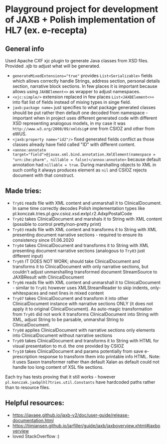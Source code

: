 # Playground project for development of JAXB + Polish implementation of HL7 (ex. e-recepta)

## General info
Used Apache CXF xjc plugin to generate Java classes from XSD files.
Provided .xjb to adjust what will be generated.

- `generateMixedExtensions="true"` provides `List<Serializable>` fields which allows correctly handle Strings, address section, personal details section, narrative block sections. In few places it is important because allows using `JAXBElement<>` as wrapper to adjust namespaces.
-  `<xjc:simple/>` extension replaced in few places `List<JAXBElement<>>` into flat list of fields instead of mixing types in singe field.
- `jaxb:package name=` just specifies to what package generated classes should be put rather then default one decoded from namespace - important when in project uses different generated code with different XSD representing analogous models, in my case it was `http://www.w3.org/2000/09/xmldsig#` one from CSIOZ and other from eWUŚ.
-  `<jaxb:property name="id2"/>` fixed generated fields conflict as those classes already have field called "ID" with different content.
- `<annox:annotate target="field">@javax.xml.bind.annotation.XmlElement(namespace = "urn:ihe:pharm", nillable = false)</annox:annotate>` because default annotation had `nillable = true`. During marshalling objects to XML in such config it always produces element as `nil` and CSIOZ rejects document with that construct.

## Made tries:

- `Try01` reads file with XML content and unmarshall it to ClinicalDocument. In same time correctly decodes Polish implementation types like pl.konczak.tries.pl.gov.csioz.xsd.extpl.r2.AdxpPostalCode
- `Try02` takes ClinicalDocument and marshals it to String with XML content (possible to control pretty/non-pretty print)
- `Try03` reads file with XML content and transforms it to String with XML presenting document narrative sections - required to ensure its consistency since 01.06.2020
- `Try04` takes ClinicalDocument and transforms it to String with XML presenting document narrative sections (analogous to `Try03` just different input)
- `Try05` IT DOES NOT WORK; should take ClinicalDocument and transforms it to ClinicalDocument with only narrative sections, but couldn't adjust unmarshalling transformed document StreamSource to JAXBResult with ClinicalDocument
- `Try06` reads file with XML content and unmarshall it to ClinicalDocument - similar to `Try01` however uses XMLStreamReader to skip indents, only-whitespaces and next lines in mixed content
- `Try07` takes ClinicalDocument and transform it into other ClinicalDocument instance with narrative sections ONLY (it does not apply it to original ClinicalDocument). As auto-magic transformation from `Try05` did not work it transforms ClinicalDocument into String with XML, adjust String to be parsable, unmarshal String to ClinicalDocument.
- `Try08` applies ClinicalDocument with narrative sections only elements into ClinicalDocument without narrative sections
- `Try09` takes ClinicalDocument and transforms it to String with HTML for visual presentation to m.d. the one provided by CSIOZ
- `Try10` takes ClinicalDocument and params potentially from save e-prescription response to transform them into printable info HTML. Note: it uses Saxon transformer rather than default Xalan as default could not handle too long content of XSL file sections.

Each try has tests proving that it still works - however `pl.konczak.jaxbplhl7tries.util.Constants` have hardcoded paths rather than to resource files. 

## Helpful resources:

- https://javaee.github.io/jaxb-v2/doc/user-guide/release-documentation.html
- https://timjansen.github.io/jarfiller/guide/jaxb/jaxboverview.xhtml#jaxboverview
- loved StackOverflow :)
